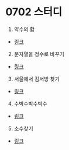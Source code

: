 # 0702 스터디

1. 약수의 합
- [링크](https://github.com/KimJinHye0n/java_/blob/master/Programmers/Level1/%EC%95%BD%EC%88%98%EC%9D%98%20%ED%95%A9/Solution.java)
2. 문자열을 정수로 바꾸기
- [링크](https://github.com/KimJinHye0n/java_/blob/master/Programmers/Level1/%EB%AC%B8%EC%9E%90%EC%97%B4%EC%9D%84%20%EC%A0%95%EC%88%98%EB%A1%9C%20%EB%B0%94%EA%BE%B8%EA%B8%B0/Solution.java)
3. 서울에서 김서방 찾기
- [링크](https://github.com/KimJinHye0n/java_/blob/master/Programmers/Level1/%EC%84%9C%EC%9A%B8%EC%97%90%EC%84%9C%20%EA%B9%80%EC%84%9C%EB%B0%A9%20%EC%B0%BE%EA%B8%B0/Solution.java)
4. 수박수박수박수
- [링크](https://github.com/KimJinHye0n/java_/blob/master/Programmers/Level1/%EC%88%98%EB%B0%95%EC%88%98%EB%B0%95%EC%88%98%EB%B0%95%EC%88%98%EB%B0%95%EC%88%98%EB%B0%95%EC%88%98/Solution.java)
5. 소수찾기
- [링크](https://github.com/KimJinHye0n/java_/blob/master/Programmers/Level1/%EC%86%8C%EC%88%98%20%EC%B0%BE%EA%B8%B0/Solution.java)